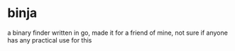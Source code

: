 # binja
a binary finder written in go, made it for a friend of mine, not sure if anyone has any practical use for this

